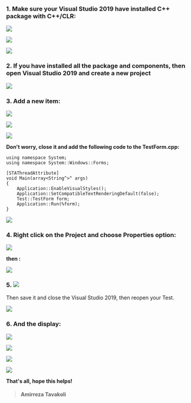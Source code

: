### 1. Make sure your Visual Studio 2019 have installed C++ package with C++/CLR:

![](https://uupload.ir/files/8svz_screenshot_2021-04-22_200543.png)

![](https://uupload.ir/files/q3is_screenshot_2021-04-22_200603.png)

![](https://uupload.ir/files/eve_screenshot_2021-04-22_200617.png)
### 2. If you have installed all the package and components, then open Visual Studio 2019 and create a new project

![](https://uupload.ir/files/1tto_screenshot_2021-04-22_200631.png)

### 3. Add a new item:

![](https://uupload.ir/files/hln7_screenshot_2021-04-22_200642.png)

![](https://uupload.ir/files/x4fo_screenshot_2021-04-22_200659.png)

![](https://uupload.ir/files/akna_screenshot_2021-04-22_200710.png)

**Don't worry, close it and add the following code to the TestForm.cpp:**

    using namespace System;
    using namespace System::Windows::Forms;
    
    [STAThreadAttribute]
    void Main(array<String^>^ args)
    {
        Application::EnableVisualStyles();
        Application::SetCompatibleTextRenderingDefault(false);
        Test::TestForm form;
        Application::Run(%form);
    }
    
![](https://uupload.ir/files/oz5l_screenshot_2021-04-22_200721.png)

### 4. Right click on the Project and choose Properties option:

![](https://uupload.ir/files/xz8s_screenshot_2021-04-22_200736.png)

**then :**

![](https://uupload.ir/files/8ku8_screenshot_2021-04-22_200753.png)

### 5. ![](https://uupload.ir/files/fti2_screenshot_2021-04-22_200806.png)
Then save it and close the Visual Studio 2019, then reopen your Test.

![](https://uupload.ir/files/pi5a_screenshot_2021-04-22_200818.png)

### 6. And the display:
![](https://uupload.ir/files/vdo5_screenshot_2021-04-22_200833.png)

![](https://uupload.ir/files/bkmg_screenshot_2021-04-22_200846.png)

![](https://uupload.ir/files/0no_screenshot_2021-04-22_200857.png)

![](https://uupload.ir/files/3jh9_screenshot_2021-04-22_200912.png)

**That's all, hope this helps!**
> #### Amirreza Tavakoli
